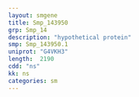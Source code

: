 ```yaml
---
layout: smgene
title: Smp_143950
grp: Smp_14
description: "hypothetical protein"
smp: Smp_143950.1
uniprot: "G4VKH3"
length:  2190
cdd: "ns"
kk: ns
categories: sm
---
```

